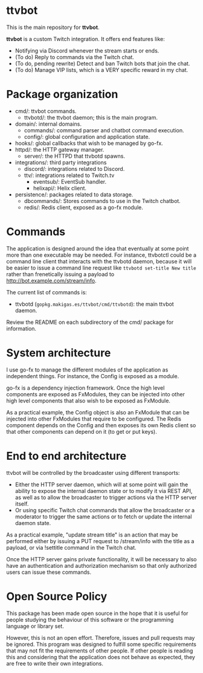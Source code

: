 # ttvbot

This is the main repository for **ttvbot**.

**ttvbot** is a custom Twitch integration. It offers end features like:

- Notifying via Discord whenever the stream starts or ends.
- (To do) Reply to commands via the Twitch chat.
- (To do, pending rewrite) Detect and ban Twitch bots that join the chat.
- (To do) Manage VIP lists, which is a VERY specific reward in my chat.

# Package organization

* cmd/: ttvbot commands.
  * ttvbotd/: the ttvbot daemon; this is the main program.
* domain/: internal domains.
  * commands/: command parser and chatbot command execution.
  * config/: global configuration and application state.
* hooks/: global callbacks that wish to be managed by go-fx.
* httpd/: the HTTP gateway manager.
  * server/: the HTTPD that ttvbotd spawns.
* integrations/: third party integrations
  * discord/: integrations related to Discord.
  * ttv/: integrations related to Twitch.tv
    * eventsub/: EventSub handler.
    * helixapi/: Helix client.
* persistence/: packages related to data storage.
  * dbcommands/: Stores commands to use in the Twitch chatbot.
  * redis/: Redis client, exposed as a go-fx module.

# Commands

The application is designed around the idea that eventually at some point more
than one executable may be needed. For instance, ttvbotctl could be a command
line client that interacts with the ttvbotd daemon, because it will be easier
to issue a command line request like `ttvbotd set-title New title` rather than
frenetically issuing a payload to http://bot.example.com/stream/info.

The current list of commands is:

* ttvbotd (`gopkg.makigas.es/ttvbot/cmd/ttvbotd`): the main ttvbot daemon.

Review the README on each subdirectory of the cmd/ package for information.

# System architecture

I use go-fx to manage the different modules of the application as independent
things. For instance, the Config is exposed as a module.

go-fx is a dependency injection framework. Once the high level components are
exposed as FxModules, they can be injected into other high level components
that also wish to be exposed as FxModule.

As a practical example, the Config object is also an FxModule that can be
injected into other FxModules that require to be configured. The Redis
component depends on the Config and then exposes its own Redis client so that
other components can depend on it (to get or put keys).

# End to end architecture

ttvbot will be controlled by the broadcaster using different transports:

- Either the HTTP server daemon, which will at some point will gain the
  ability to expose the internal daemon state or to modify it via REST API,
  as well as to allow the broadcaster to trigger actions via the HTTP server
  itself.
- Or using specific Twitch chat commands that allow the broadcaster or a
  moderator to trigger the same actions or to fetch or update the internal
  daemon state.

As a practical example, "update stream title" is an action that may be
performed either by issuing a PUT request to /stream/info with the title as
a payload, or via !settitle command in the Twitch chat.

Once the HTTP server gains private functionality, it will be necessary to also
have an authentication and authorization mechanism so that only authorized
users can issue these commands.

# Open Source Policy

This package has been made open source in the hope that it is useful for people
studying the behaviour of this software or the programming language or library
set.

However, this is not an open effort. Therefore, issues and pull requests may be
ignored. This program was designed to fulfill some specific requirements that
may not fit the requirements of other people. If other people is reading this
and considering that the application does not behave as expected, they are free
to write their own integrations.
